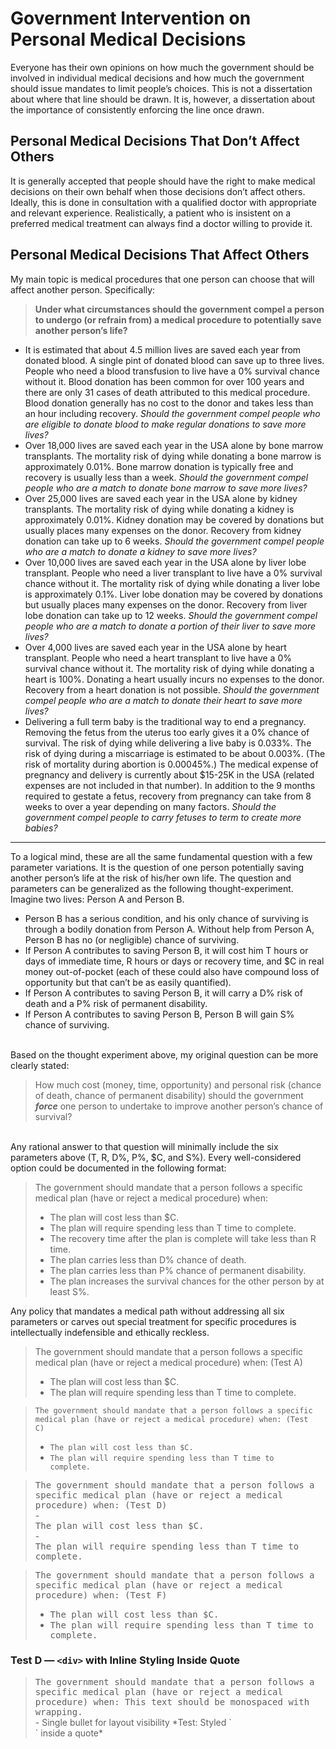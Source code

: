 # Government Intervention on Personal Medical Decisions

Everyone has their own opinions on how much the government should be involved in individual medical decisions and how much the government should issue mandates to limit people’s choices. This is not a dissertation about where that line should be drawn. It is, however, a dissertation about the importance of consistently enforcing the line once drawn.

## Personal Medical Decisions That Don’t Affect Others

It is generally accepted that people should have the right to make medical decisions on their own behalf when those decisions don’t affect others. Ideally, this is done in consultation with a qualified doctor with appropriate and relevant experience. Realistically, a patient who is insistent on a preferred medical treatment can always find a doctor willing to provide it.

## Personal Medical Decisions That Affect Others

My main topic is medical procedures that one person can choose that will affect another person. Specifically:
> **Under what circumstances should the government compel a person to undergo (or refrain from) a medical procedure to potentially save another person’s life?**

- It is estimated that about 4.5 million lives are saved each year from donated blood. A single pint of donated blood can save up to three lives. People who need a blood transfusion to live have a 0% survival chance without it. Blood donation has been common for over 100 years and there are only 31 cases of death attributed to this medical procedure. Blood donation generally has no cost to the donor and takes less than an hour including recovery. _Should the government compel people who are eligible to donate blood to make regular donations to save more lives?_
- Over 18,000 lives are saved each year in the USA alone by bone marrow transplants. The mortality risk of dying while donating a bone marrow is approximately 0.01%. Bone marrow donation is typically free and recovery is usually less than a week. _Should the government compel people who are a match to donate bone marrow to save more lives?_
- Over 25,000 lives are saved each year in the USA alone by kidney transplants. The mortality risk of dying while donating a kidney is approximately 0.01%. Kidney donation may be covered by donations but usually places many expenses on the donor. Recovery from kidney donation can take up to 6 weeks. _Should the government compel people who are a match to donate a kidney to save more lives?_
- Over 10,000 lives are saved each year in the USA alone by liver lobe transplant. People who need a liver transplant to live have a 0% survival chance without it. The mortality risk of dying while donating a liver lobe is approximately 0.1%. Liver lobe donation may be covered by donations but usually places many expenses on the donor. Recovery from liver lobe donation can take up to 12 weeks. _Should the government compel people who are a match to donate a portion of their liver to save more lives?_
- Over 4,000 lives are saved each year in the USA alone by heart transplant. People who need a heart transplant to live have a 0% survival chance without it. The mortality risk of dying while donating a heart is 100%. Donating a heart usually incurs no expenses to the donor. Recovery from a heart donation is not possible. _Should the government compel people who are a match to donate their heart to save more lives?_
- Delivering a full term baby is the traditional way to end a pregnancy. Removing the fetus from the uterus too early gives it a 0% chance of survival. The risk of dying while delivering a live baby is 0.033%. The risk of dying during a miscarriage is estimated to be about 0.003%. (The risk of mortality during abortion is 0.00045%.) The medical expense of pregnancy and delivery is currently about $15-25K in the USA (related expenses are not included in that number). In addition to the 9 months required to gestate a fetus, recovery from pregnancy can take from 8 weeks to over a year depending on many factors. _Should the government compel people to carry fetuses to term to create more babies?_

---

To a logical mind, these are all the same fundamental question with a few parameter variations. It is the question of one person potentially saving another person’s life at the risk of his/her own life.
The question and parameters can be generalized as the following thought-experiment. Imagine two lives: Person A and Person B.
- Person B has a serious condition, and his only chance of surviving is through a bodily donation from Person A. Without help from Person A, Person B has no (or negligible) chance of surviving.
- If Person A contributes to saving Person B, it will cost him T hours or days of immediate time, R hours or days or recovery time, and $C in real money out-of-pocket (each of these could also have compound loss of opportunity but that can’t be as easily quantified).
- If Person A contributes to saving Person B, it will carry a D% risk of death and a P% risk of permanent disability.
- If Person A contributes to saving Person B, Person B will gain S% chance of surviving.

<br>
Based on the thought experiment above, my original question can be more clearly stated:

> How much cost (money, time, opportunity) and personal risk (chance of death, chance of permanent disability) should the government **_force_** one person to undertake to improve another person’s chance of survival?

<br>
Any rational answer to that question will minimally include the six parameters above (T, R, D%, P%, $C, and S%). Every well-considered option could be documented in the following format:

> The government should mandate that a person follows a specific medical plan (have or reject a medical procedure) when:
> - The plan will cost less than $C.
> - The plan will require spending less than T time to complete.
> - The recovery time after the plan is complete will take less than R time.
> - The plan carries less than D% chance of death.
> - The plan carries less than P% chance of permanent disability.
> - The plan increases the survival chances for the other person by at least S%.

Any policy that mandates a medical path without addressing all six parameters or carves out special treatment for specific procedures is intellectually indefensible and ethically reckless.

> The government should mandate that a person follows a specific medical plan (have or reject a medical procedure) when: (Test A)
> - The plan will cost less than $C.
> - The plan will require spending less than T time to complete.

> <code>The government should mandate that a person follows a specific medical plan (have or reject a medical procedure) when: (Test C)</code>
> - <code>The plan will cost less than $C.</code>
> - <code>The plan will require spending less than T time to complete.</code>

> <div style="font-family: monospace; white-space: normal;">The government should mandate that a person follows a specific medical plan (have or reject a medical procedure) when: (Test D)</div>
> - <div style="font-family: monospace; white-space: normal;">The plan will cost less than $C.</div>
> - <div style="font-family: monospace; white-space: normal;">The plan will require spending less than T time to complete.</div>

> <span style="font-family: monospace;">The government should mandate that a person follows a specific medical plan (have or reject a medical procedure) when: (Test F)</span>
> - <span style="font-family: monospace;">The plan will cost less than $C.</span>
> - <span style="font-family: monospace;">The plan will require spending less than T time to complete.</span>


### Test D — `<div>` with Inline Styling Inside Quote  
> <div style="font-family: monospace; white-space: normal;">
> The government should mandate that a person follows a specific medical plan (have or reject a medical procedure) when: This text should be monospaced with wrapping.
> </div>  
> - Single bullet for layout visibility  
> *Test: Styled `<div>` inside a quote*

